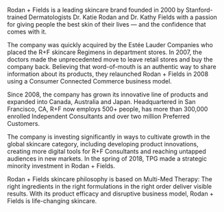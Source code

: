 Rodan + Fields is a leading skincare brand founded in 2000 by Stanford-trained Dermatologists Dr. Katie Rodan and Dr. Kathy Fields with a passion for giving people the best skin of their lives — and the confidence that comes with it.

The company was quickly acquired by the Estée Lauder Companies who placed the R+F skincare Regimens in department stores. In 2007, the doctors made the unprecedented move to leave retail stores and buy the company back. Believing that word-of-mouth is an authentic way to share information about its products, they relaunched Rodan + Fields in 2008 using a Consumer Connected Commerce business model.

Since 2008, the company has grown its innovative line of products and expanded into Canada, Australia and Japan. Headquartered in San Francisco, CA, R+F now employs 500+ people, has more than 300,000 enrolled Independent Consultants and over two million Preferred Customers.

The company is investing significantly in ways to cultivate growth in the global skincare category, including developing product innovations, creating more digital tools for R+F Consultants and reaching untapped audiences in new markets. In the spring of 2018, TPG made a strategic minority investment in Rodan + Fields.

Rodan + Fields skincare philosophy is based on Multi-Med Therapy: The right ingredients in the right formulations in the right order deliver visible results. With its product efficacy and disruptive business model, Rodan + Fields is life-changing skincare.

